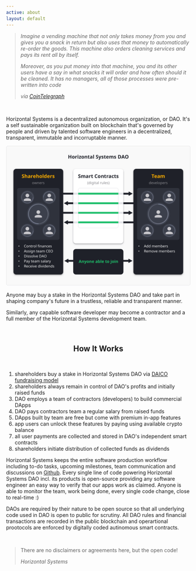 ```yaml
---
active: about
layout: default
---
```


>_Imagine a vending machine that not only takes money from you and gives you a snack in return but also uses that money to automatically re-order the goods. This machine also orders cleaning services and pays its rent all by itself._
>
>_Moreover, as you put money into that machine, you and its other users have a say in what snacks it will order and how often should it be cleaned. It has no managers, all of those processes were pre-written into code_
>
>_via [CoinTelegraph](https://cointelegraph.com/ethereum-for-beginners/what-is-dao#how-daos-work)_

<br/>

Horizontal Systems is a decentralized autonomous organization, or DAO. It's a self sustainable organization built on blockchain that's governed by people and driven by talented software engineers in a decentralized, transparent, immutable and incorruptable manner.

![Horizontal Systems DAO](/assets/images/hs_dao.png)

Anyone may buy a stake in the Horizontal Systems DAO and take part in shaping company's future in a trustless, reliable and transparent manner. 

Similarly, any capable software developer may become a contractor and a full member of the Horizontal Systems development team.



<br/>
<center><h2>How It Works</h2></center>
<br/>

1. shareholders buy a stake in Horizontal Systems DAO via [DAICO fundraising model](https://cointelegraph.com/explained/what-is-a-daico-explained)
2. shareholders always remain in control of DAO's profits and initially raised funds
3. DAO employs a team of contractors (developers) to build commercial DApps
4. DAO pays contractors team a regular salary from raised funds
5. DApps built by team are free but come with premium in-app features
6. app users can unlock these features by paying using available crypto balance
7. all user payments are collected and stored in DAO's independent smart contracts
8. shareholders initiate distribution of collected funds as dividends


Horizontal Systems keeps the entire software production workflow including to-do tasks, upcoming milestones, team communication and discussions on [Github](https://github.com/horizontalsystems/). Every single line of code powering Horizontal Systems DAO incl. its products is open-source providing any software engineer an easy way to verify that our apps work as claimed. Anyone is able to monitor the team, work being done, every single code change, close to real-time :)

DAOs are required by their nature to be open source so that all underlying code used in DAO is open to public for scrutiny. All DAO rules and financial transactions are recorded in the public blockchain and operartional prootocols are enforced by digitally coded autinomous smart contracts.

<br/>

>There are no disclaimers or agreements here, but the open code!
>
>_Horizontal Systems_

<br/>